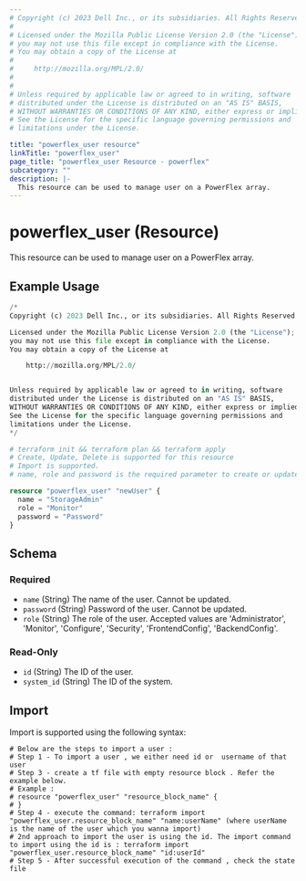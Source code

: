 ```yaml
---
# Copyright (c) 2023 Dell Inc., or its subsidiaries. All Rights Reserved.
# 
# Licensed under the Mozilla Public License Version 2.0 (the "License");
# you may not use this file except in compliance with the License.
# You may obtain a copy of the License at
# 
#     http://mozilla.org/MPL/2.0/
# 
# 
# Unless required by applicable law or agreed to in writing, software
# distributed under the License is distributed on an "AS IS" BASIS,
# WITHOUT WARRANTIES OR CONDITIONS OF ANY KIND, either express or implied.
# See the License for the specific language governing permissions and
# limitations under the License.

title: "powerflex_user resource"
linkTitle: "powerflex_user"
page_title: "powerflex_user Resource - powerflex"
subcategory: ""
description: |-
  This resource can be used to manage user on a PowerFlex array.
---
```


# powerflex_user (Resource)

This resource can be used to manage user on a PowerFlex array.


## Example Usage

```terraform
/*
Copyright (c) 2023 Dell Inc., or its subsidiaries. All Rights Reserved.

Licensed under the Mozilla Public License Version 2.0 (the "License");
you may not use this file except in compliance with the License.
You may obtain a copy of the License at

    http://mozilla.org/MPL/2.0/


Unless required by applicable law or agreed to in writing, software
distributed under the License is distributed on an "AS IS" BASIS,
WITHOUT WARRANTIES OR CONDITIONS OF ANY KIND, either express or implied.
See the License for the specific language governing permissions and
limitations under the License.
*/

# terraform init && terraform plan && terraform apply
# Create, Update, Delete is supported for this resource
# Import is supported.
# name, role and password is the required parameter to create or update

resource "powerflex_user" "newUser" {
  name = "StorageAdmin"
  role = "Monitor"
  password = "Password"
}
```

<!-- schema generated by tfplugindocs -->
## Schema

### Required

- `name` (String) The name of the user. Cannot be updated.
- `password` (String) Password of the user. Cannot be updated.
- `role` (String) The role of the user. Accepted values are 'Administrator', 'Monitor', 'Configure', 'Security', 'FrontendConfig', 'BackendConfig'.

### Read-Only

- `id` (String) The ID of the user.
- `system_id` (String) The ID of the system.

## Import

Import is supported using the following syntax:

```shell
# Below are the steps to import a user :
# Step 1 - To import a user , we either need id or  username of that user 
# Step 3 - create a tf file with empty resource block . Refer the example below.
# Example :
# resource "powerflex_user" "resource_block_name" {
# }
# Step 4 - execute the command: terraform import "powerflex_user.resource_block_name" "name:userName" (where userName is the name of the user which you wanna import)
# 2nd approach to import the user is using the id. The import command to import using the id is : terraform import "powerflex_user.resource_block_name" "id:userId"
# Step 5 - After successful execution of the command , check the state file
```